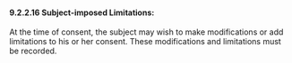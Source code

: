 #### 9.2.2.16 Subject-imposed Limitations: 

At the time of consent, the subject may wish to make modifications or add limitations to his or her consent. These modifications and limitations must be recorded.

